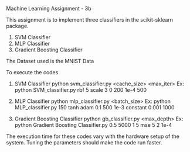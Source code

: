 Machine Learning Assignment - 3b

This assignment is to implement three classifiers in the scikit-sklearn package.

1. SVM Classifier
2. MLP Classifier
3. Gradient Boosting Classifier

The Dataset used is the MNIST Data

To execute the codes

1. SVM Classifier
python svm_classifier.py <kernel> <C> <Gamma> <Degree> <Coef0> <cache_size> <tolerance> <max_iter>
Ex: python SVM_classifier.py rbf 5 scale 3 0 200 1e-4 500 

2. MLP Classifier
python mlp_classifier.py <hidden layers> <activation function> <solver> <alpha> <batch_size> <tolerance> <learning rate> <learning rate initial> <iterations>
Ex: python MLP_classifier.py 150 tanh adam 0.1 500 1e-3 constant 0.001 1000


3. Gradient Boosting Classifier
python gb_classifier.py <learning rate> <estimators> <subsamples> <max_depth> <criterion> <Minimum Number of Samples for Split> <Minimum Number of Samples for Leaf> <Tolerance>
Ex: python Gradient Boosting Classifier.py 0.5 5000 1 5 mse 5 2 1e-4


The execution time for these codes vary with the hardware setup of the system.
Tuning the parameters should make the code run faster.
